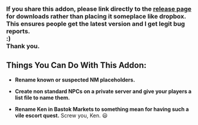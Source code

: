 ### If you share this addon, please link directly to the [release page](https://github.com/TeoTwawki/renamer-windower/releases) for downloads rather than placing it someplace like dropbox. This ensures people get the latest version and I get legit bug reports.<br> :) <br>Thank you.

## Things You Can Do With This Addon:

- **Rename known or suspected NM placeholders.**

- **Create non standard NPCs on a private server and give your players a list file to name them.**

- **Rename Ken in Bastok Markets to something mean for having such a vile escort quest.** 
Screw you, Ken.  😃 
